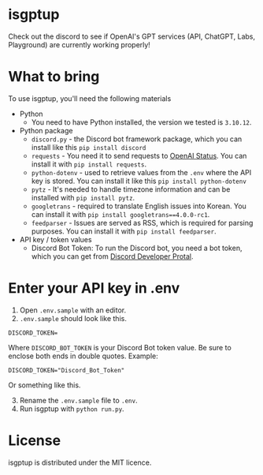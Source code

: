 # isgptup
Check out the discord to see if OpenAI's GPT services (API, ChatGPT, Labs, Playground) are currently working properly!

# What to bring
To use isgptup, you'll need the following materials
* Python
  - You need to have Python installed, the version we tested is `3.10.12`.
* Python package
  - `discord.py` - the Discord bot framework package, which you can install like this `pip install discord`
  - `requests` - You need it to send requests to [OpenAI Status](https://status.openai.com). You can install it with `pip install requests`.
  - `python-dotenv` - used to retrieve values from the `.env` where the API key is stored. You can install it like this `pip install python-dotenv`
  - `pytz` - It's needed to handle timezone information and can be installed with `pip install pytz`.
  - `googletrans` - required to translate English issues into Korean. You can install it with `pip install googletrans==4.0.0-rc1`.
  - `feedparser` - Issues are served as RSS, which is required for parsing purposes. You can install it with `pip install feedparser`.
* API key / token values
  - Discord Bot Token: To run the Discord bot, you need a bot token, which you can get from [Discord Developer Protal](https://discord.com/developers/docs/intro).

# Enter your API key in .env
1. Open `.env.sample` with an editor.
2. `.env.sample` should look like this.
```env
DISCORD_TOKEN=
```
Where `DISCORD_BOT_TOKEN` is your Discord Bot token value. Be sure to enclose both ends in double quotes. Example:
```env
DISCORD_TOKEN="Discord_Bot_Token"
```
Or something like this.

3. Rename the `.env.sample` file to `.env`.
4. Run isgptup with `python run.py`.

# License
isgptup is distributed under the MIT licence.